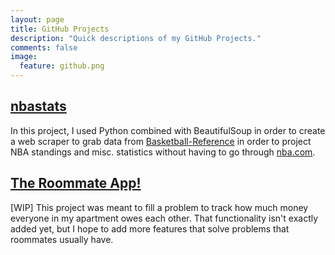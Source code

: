 ```yaml
---
layout: page
title: GitHub Projects
description: "Quick descriptions of my GitHub Projects."
comments: false
image:
  feature: github.png
---
```

## <a href="https://github.com/allenwang28/nbastats">nbastats</a>
In this project, I used Python combined with BeautifulSoup in order to create a web scraper to grab data from <a href="http://basketball-reference.com">Basketball-Reference</a>
in order to project NBA standings and misc. statistics without having to go through <a href="http://nba.com">nba.com</a>.

## <a href="https://github.com/allenwang28/the_roommate_app">The Roommate App!</a>
[WIP] This project was meant to fill a problem to track how much money everyone in my apartment owes each other. That functionality isn't exactly added yet, but I hope to add more features that solve problems that roommates usually have.
